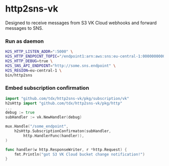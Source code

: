 # http2sns-vk

Designed to receive messages from S3 VK Cloud webhooks and forward messages to SNS.

### Run as daemon

```sh
H2S_HTTP_LISTEN_ADDR=":5000" \
H2S_HTTP_ENDPOINT_TOPIC="/endpoint1:arn:aws:sns:eu-central-1:000000000000:SnsTopicName1,/endpoint2:arn:aws:sns:eu-central-1:000000000000:SnsTopicName2" \
H2S_HTTP_DEBUG=true \
H2S_SNS_API_ENDPOINT="http://some.sns.endpoint" \
H2S_REGION=eu-central-1 \
bin/http2sns
```

### Embed subscription confirmation

```go
import "github.com/tdx/http2sns-vk/pkg/subscription/vk"
h2sHttp import "github.com/tdx/http2sns-vk/pkg/http"
...
debug := true
subHandler := vk.NewHandler(debug)

mux.Handle("/some_endpoint",
    h2sHttp.SubscriptionConfirmaton(subHandler,
        http.HandlerFunc(handler)),
)

func handler(w http.ResponseWriter, r *http.Request) {
    fmt.Println("got S3 VK Cloud bucket change notification!")
}
```